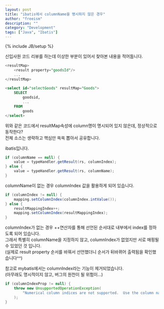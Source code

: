 ```yaml
---
layout: post
title: "ibatis에서 columnName을 명시하지 않은 경우"
author: "freeism"
description: ""
category: "Development" 
tags: ["Java", "Ibatis"]
---
```

{% include JB/setup %}

신입사원 코드 리뷰를 하는데 이상한 부분이 있어서 찾아본 내용을 적어둡니다.

```sql
<resultMap>
	<result property="goodsId"/>
    ... 
</resultMap>
  
<select id="selectGoods" resultMap="Goods">
    SELECT 
        goodsid, 
        ... 
    FROM 
        goods 
</select>
```

위와 같은 코드에서 resultMap속성에 column명이 명시되어 있지 않은데, 정상적으로 동작한다?  
전체 소스는 생략하고 핵심만 쏙쏙 뽑아서 공유합니다. 
  
ibatis입니다. 

```java
if (columnName == null) {
    value = typeHandler.getResult(rs, columnIndex); 
} else { 
    value = typeHandler.getResult(rs, columnName); 
}
```
columnName이 없는 경우 columnIndex 값을 활용하게 되어 있습니다. 

```java
if (columnIndex != null) {
    mapping.setColumnIndex(columnIndex.intValue()); 
} else { 
    resultMappingIndex++; 
    mapping.setColumnIndex(resultMappingIndex); 
}
```
columnIndex가 없는 경우 ++연산자를 통해 선언된 순서대로 내부에서 index를 정하도록 되어 있습니다.  
그래서 특별히 columnName을 지정하지 않고, columnIndex가 없었지만 서로 매핑될 수 있었던 것 입니다.  
(실제로 result property 순서를 바꿔서 선언했더니 순서가 뒤바뀌어 출력됨을 확인했습니다^^) 

참고로 mybatis에서는 columnIndex라는 기능이 제거되었습니다.  
(아무래도 명시적이지 않고, 버그의 원천이 될 위험이...) 
```java
if (columnIndexProp != null) {
    throw new UnsupportedOperationException(
        "Numerical column indices are not supported.  Use the column name instead."
    ); 
}
```
